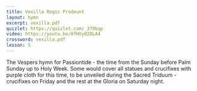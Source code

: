 ```yaml
---
title: Vexilla Regis Prodeunt
layout: hymn
excerpt: vexilla.pdf
quizlet: https://quizlet.com/_379bqp
video: https://youtu.be/8fHVyO2DLA4
crossword: vexilla.pdf
lesson: 5
---
```


The Vespers hymn for Passiontide - the time from the Sunday before Palm Sunday up to Holy Week.  Some would cover all statues and crucifixes with purple cloth for this time, to be unveiled during the Sacred Triduum - crucifixes on Friday and the rest at the Gloria on Saturday night.


